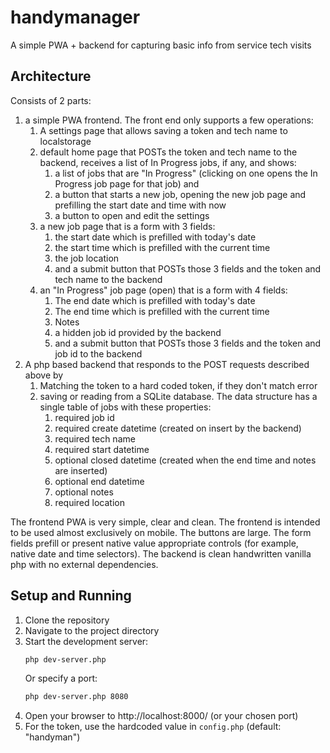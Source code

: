 # handymanager
A simple PWA + backend for capturing basic info from service tech visits

## Architecture

Consists of 2 parts:

1) a simple PWA frontend. The front end only supports a few operations:
   1) A settings page that allows saving a token and tech name to localstorage
   2) default home page that POSTs the token and tech name to the backend, receives a list of In Progress jobs, if any, and shows:
      1) a list of jobs that are "In Progress" (clicking on one opens the In Progress job page for that job) and
      2) a button that starts a new job, opening the new job page and prefilling the start date and time with now
      3) a button to open and edit the settings
   3) a new job page that is a form with 3 fields:
      1) the start date which is prefilled with today's date
      2) the start time which is prefilled with the current time
      3) the job location
      4) and a submit button that POSTs those 3 fields and the token and tech name to the backend
   4) an "In Progress" job page (open) that is a form with 4 fields:
      1) The end date which is prefilled with today's date
      2) The end time which is prefilled with the current time
      3) Notes
      4) a hidden job id provided by the backend
      5) and a submit button that POSTs those 3 fields and the token and job id to the backend
2) A php based backend that responds to the POST requests described above by
   1) Matching the token to a hard coded token, if they don't match error
   2) saving or reading from a SQLite database. The data structure has a single table of jobs with these properties:
      1) required job id
      2) required create datetime (created on insert by the backend)
      3) required tech name
      4) required start datetime
      5) optional closed datetime (created when the end time and notes are inserted)
      6) optional end datetime
      7) optional notes
      8) required location

The frontend PWA is very simple, clear and clean. The frontend is intended to be used almost exclusively on mobile. The buttons are large. The form fields prefill or present native value appropriate controls (for example, native date and time selectors). The backend is clean handwritten vanilla php with no external dependencies.

## Setup and Running

1. Clone the repository
2. Navigate to the project directory
3. Start the development server:
   ```bash
   php dev-server.php
   ```
   Or specify a port:
   ```bash
   php dev-server.php 8080
   ```
4. Open your browser to http://localhost:8000/ (or your chosen port)
5. For the token, use the hardcoded value in `config.php` (default: "handyman")